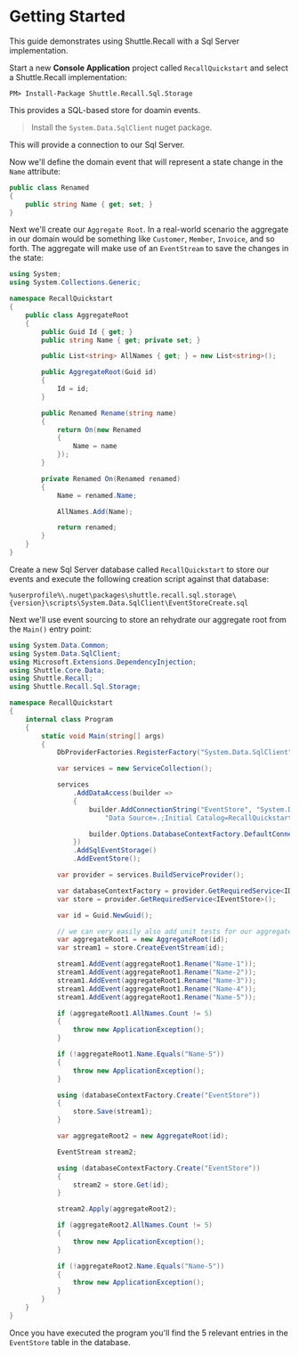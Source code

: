 # Getting Started

This guide demonstrates using Shuttle.Recall with a Sql Server implementation.

Start a new **Console Application** project called `RecallQuickstart` and select a Shuttle.Recall implementation:

```
PM> Install-Package Shuttle.Recall.Sql.Storage
```

This provides a SQL-based store for doamin events.

> Install the `System.Data.SqlClient` nuget package.

This will provide a connection to our Sql Server.

Now we'll define the domain event that will represent a state change in the `Name` attribute:

```c#
public class Renamed
{
    public string Name { get; set; }
}
```

Next we'll create our `Aggregate Root`.  In a real-world scenario the aggregate in our domain would be something like `Customer`, `Member`, `Invoice`, and so forth.  The aggregate will make use of an `EventStream` to save the changes in the state:

```c#
using System;
using System.Collections.Generic;

namespace RecallQuickstart
{
    public class AggregateRoot
    {
        public Guid Id { get; }
        public string Name { get; private set; }

        public List<string> AllNames { get; } = new List<string>();

        public AggregateRoot(Guid id)
        {
            Id = id;
        }

        public Renamed Rename(string name)
        {
            return On(new Renamed
            {
                Name = name
            });
        }

        private Renamed On(Renamed renamed)
        {
            Name = renamed.Name;

            AllNames.Add(Name);

            return renamed;
        }
    }
}
```

Create a new Sql Server database called `RecallQuickstart` to store our events and execute the following creation script against that database:

```
%userprofile%\.nuget\packages\shuttle.recall.sql.storage\{version}\scripts\System.Data.SqlClient\EventStoreCreate.sql
```

Next we'll use event sourcing to store an rehydrate our aggregate root from the `Main()` entry point:

``` c#
using System.Data.Common;
using System.Data.SqlClient;
using Microsoft.Extensions.DependencyInjection;
using Shuttle.Core.Data;
using Shuttle.Recall;
using Shuttle.Recall.Sql.Storage;

namespace RecallQuickstart
{
    internal class Program
    {
        static void Main(string[] args)
        {
            DbProviderFactories.RegisterFactory("System.Data.SqlClient", SqlClientFactory.Instance);

            var services = new ServiceCollection();

            services
                .AddDataAccess(builder =>
                {
                    builder.AddConnectionString("EventStore", "System.Data.SqlClient",
                        "Data Source=.;Initial Catalog=RecallQuickstart;user id=sa;password=Pass!000");

                    builder.Options.DatabaseContextFactory.DefaultConnectionStringName = "EventStore";
                })
                .AddSqlEventStorage()
                .AddEventStore();

            var provider = services.BuildServiceProvider();

            var databaseContextFactory = provider.GetRequiredService<IDatabaseContextFactory>();
            var store = provider.GetRequiredService<IEventStore>();

            var id = Guid.NewGuid();

            // we can very easily also add unit tests for our aggregate in a separate project... done here as an example
            var aggregateRoot1 = new AggregateRoot(id);
            var stream1 = store.CreateEventStream(id);

            stream1.AddEvent(aggregateRoot1.Rename("Name-1"));
            stream1.AddEvent(aggregateRoot1.Rename("Name-2"));
            stream1.AddEvent(aggregateRoot1.Rename("Name-3"));
            stream1.AddEvent(aggregateRoot1.Rename("Name-4"));
            stream1.AddEvent(aggregateRoot1.Rename("Name-5"));

            if (aggregateRoot1.AllNames.Count != 5)
            {
                throw new ApplicationException();
            }

            if (!aggregateRoot1.Name.Equals("Name-5"))
            {
                throw new ApplicationException();
            }

            using (databaseContextFactory.Create("EventStore"))
            {
                store.Save(stream1);
            }

            var aggregateRoot2 = new AggregateRoot(id);

            EventStream stream2;

            using (databaseContextFactory.Create("EventStore"))
            {
                stream2 = store.Get(id);
            }

            stream2.Apply(aggregateRoot2);

            if (aggregateRoot2.AllNames.Count != 5)
            {
                throw new ApplicationException();
            }

            if (!aggregateRoot2.Name.Equals("Name-5"))
            {
                throw new ApplicationException();
            }
        }
    }
}
```

Once you have executed the program you'll find the 5 relevant entries in the `EventStore` table in the database.